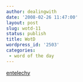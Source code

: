 ```yaml
---
author: dealingwith
date: '2008-02-26 11:47:00'
layout: post
slug: wotd-11
status: publish
title: WotD
wordpress_id: '2503'
categories:
 - word of the day
---
```


[entelechy][1]

   [1]: http://dictionary.reference.com/search?q=entelechy

